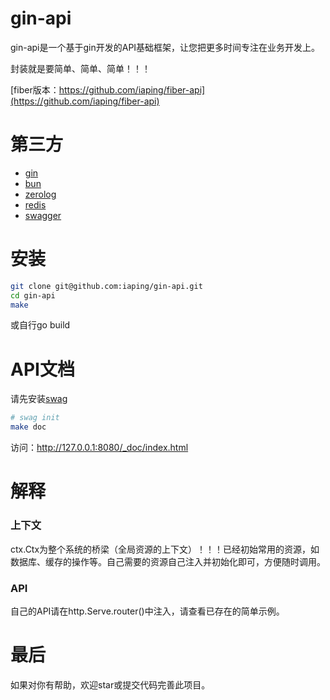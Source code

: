 # gin-api

gin-api是一个基于gin开发的API基础框架，让您把更多时间专注在业务开发上。

封装就是要简单、简单、简单！！！

[fiber版本：https://github.com/iaping/fiber-api](https://github.com/iaping/fiber-api)

# 第三方
- [gin](https://github.com/gin-gonic/gin)
- [bun](https://github.com/uptrace/bun)
- [zerolog](https://github.com/rs/zerolog)
- [redis](https://github.com/redis/go-redis)
- [swagger](https://github.com/swaggo/gin-swagger)

# 安装
```bash
git clone git@github.com:iaping/gin-api.git
cd gin-api
make
```
或自行go build

# API文档
请先安装[swag](https://github.com/swaggo/swag)
```bash
# swag init
make doc
```
访问：http://127.0.0.1:8080/_doc/index.html

# 解释

### 上下文

ctx.Ctx为整个系统的桥梁（全局资源的上下文）！！！已经初始常用的资源，如数据库、缓存的操作等。自己需要的资源自己注入并初始化即可，方便随时调用。

### API
自己的API请在http.Serve.router()中注入，请查看已存在的简单示例。

# 最后
如果对你有帮助，欢迎star或提交代码完善此项目。